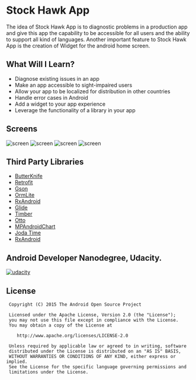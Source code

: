 # Stock Hawk App

The idea of Stock Hawk App is to diagnostic problems in a production app and give this app the capability to be accessible for all users and the ability to support all kind of languages. Another important feature to  Stock Hawk App is the creation of Widget for the android home screen. 

## What Will I Learn?

* Diagnose existing issues in an app 
* Make an app accessible to sight-impaired users
* Allow your app to be localized for distribution in other countries
* Handle error cases in Android
* Add a widget to your app experience
* Leverage the functionality of a library in your app

## Screens

![screen](../master/images/home.png) 
![screen](../master/images/add.png)
![screen](../master/images/detail.png)
![screen](../master/images/widget.png)

## Third Party Libraries

* [ButterKnife](https://github.com/JakeWharton/butterknife)
* [Retrofit](https://github.com/square/retrofit)
* [Gson](https://github.com/square/retrofit/tree/master/retrofit-converters/gson)
* [OrmLite](http://ormlite.com/sqlite_java_android_orm.shtml)
* [RxAndroid](https://github.com/ReactiveX/RxAndroid)
* [Glide](https://github.com/bumptech/glide)
* [Timber](https://github.com/JakeWharton/timber)
* [Otto](http://square.github.io/otto/)
* [MPAndroidChart](https://github.com/PhilJay/MPAndroidChart)
* [Joda Time](http://www.joda.org/joda-time/)
* [RxAndroid](https://github.com/ReactiveX/RxAndroid)

## Android Developer Nanodegree, Udacity.
[![udacity][1]][2]

[1]: ../master/images/nano_logo.png
[2]: https://www.udacity.com/course/android-developer-nanodegree--nd801

## License

     Copyright (C) 2015 The Android Open Source Project
     
     Licensed under the Apache License, Version 2.0 (the "License");
     you may not use this file except in compliance with the License.
     You may obtain a copy of the License at
     
        http://www.apache.org/licenses/LICENSE-2.0
     
     Unless required by applicable law or agreed to in writing, software
     distributed under the License is distributed on an "AS IS" BASIS,
     WITHOUT WARRANTIES OR CONDITIONS OF ANY KIND, either express or implied.
     See the License for the specific language governing permissions and
     limitations under the License.
